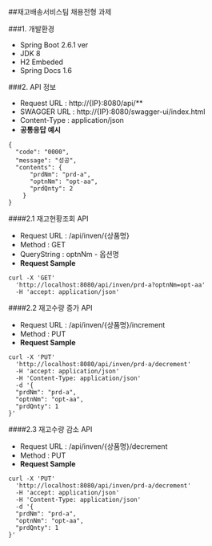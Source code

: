 ##재고배송서비스팀 채용전형 과제


###1. 개발환경
- Spring Boot 2.6.1 ver
- JDK 8
- H2 Embeded
- Spring Docs 1.6

###2. API 정보
- Request URL : http://{IP}:8080/api/**
- SWAGGER URL : http://{IP}:8080/swagger-ui/index.html
- Content-Type : application/json
- **공통응답 예시**
```
{
  "code": "0000",
  "message": "성공",
  "contents": {
      "prdNm": "prd-a",
      "optnNm": "opt-aa",
      "prdQnty": 2
    }
}
```

 ####2.1 재고현황조회 API
- Request URL : /api/inven/{상품명}
- Method : GET
- QueryString : optnNm - 옵션명
- **Request Sample**
```
curl -X 'GET'
  'http://localhost:8080/api/inven/prd-a?optnNm=opt-aa'
  -H 'accept: application/json'
```

 ####2.2  재고수량 증가 API
- Request URL : /api/inven/{상품명}/increment
- Method : PUT
- **Request Sample**

```
curl -X 'PUT'
  'http://localhost:8080/api/inven/prd-a/decrement'
  -H 'accept: application/json'
  -H 'Content-Type: application/json'
  -d '{
  "prdNm": "prd-a",
  "optnNm": "opt-aa",
  "prdQnty": 1
}'
```

 ####2.3  재고수량 감소 API
- Request URL : /api/inven/{상품명}/decrement
- Method : PUT
- **Request Sample**

```
curl -X 'PUT'
  'http://localhost:8080/api/inven/prd-a/decrement'
  -H 'accept: application/json'
  -H 'Content-Type: application/json'
  -d '{
  "prdNm": "prd-a",
  "optnNm": "opt-aa",
  "prdQnty": 1
}'
```